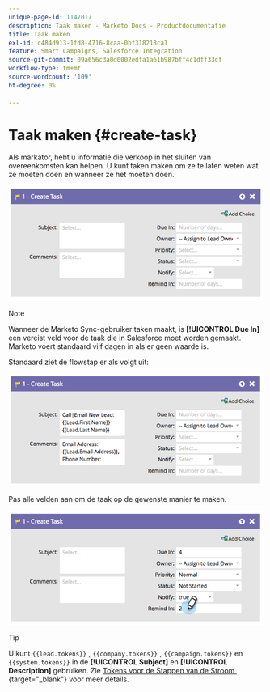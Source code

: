```yaml
---
unique-page-id: 1147017
description: Taak maken - Marketo Docs - Productdocumentatie
title: Taak maken
exl-id: c484d913-1fd8-4716-8caa-0bf318218ca1
feature: Smart Campaigns, Salesforce Integration
source-git-commit: 09a656c3a0d0002edfa1a61b987bff4c1dff33cf
workflow-type: tm+mt
source-wordcount: '109'
ht-degree: 0%

---
```


# Taak maken {#create-task}

Als markator, hebt u informatie die verkoop in het sluiten van overeenkomsten kan helpen. U kunt taken maken om ze te laten weten wat ze moeten doen en wanneer ze het moeten doen.

![](assets/create-task-1.png)

>[!NOTE]
>
>Wanneer de Marketo Sync-gebruiker taken maakt, is **[!UICONTROL Due In]** een vereist veld voor de taak die in Salesforce moet worden gemaakt. Marketo voert standaard vijf dagen in als er geen waarde is.

Standaard ziet de flowstap er als volgt uit:

![](assets/create-task-2.png)

Pas alle velden aan om de taak op de gewenste manier te maken.

![](assets/create-task-3.png)

>[!TIP]
>
>U kunt `{{lead.tokens}}` , `{{company.tokens}}` , `{{campaign.tokens}}` en `{{system.tokens}}` in de **[!UICONTROL Subject]** en **[!UICONTROL Description]** gebruiken. Zie [&#x200B; Tokens voor de Stappen van de Stroom &#x200B;](/help/marketo/product-docs/core-marketo-concepts/smart-campaigns/flow-actions/use-tokens-in-flow-steps.md){target="_blank"} voor meer details.
